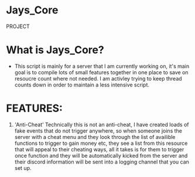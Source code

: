 # Jays_Core
PROJECT

# What is Jays_Core?

- This script is mainly for a server that I am currently working on, it's main goal is to compile lots of small features together in one place to save on resoucre count where not needed. I am activley trying to keep thread counts down in order to maintain a less intensive script.

# FEATURES:

1. 'Anti-Cheat' Technically this is not an anti-cheat, I have created loads of fake events that do not trigger anywhere, so when someone joins the server with a cheat menu and they look through the list of availible functions to trigger to gain money etc, they see a list from this resource that will appeal to their cheating ways, all it takes is for them to trigger once function and they will be automatically kicked from the server and their discord information will be sent into a logging channel that you can set up.
